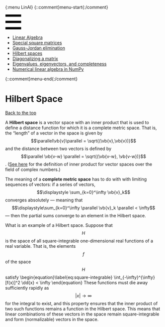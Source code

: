 {:menu LinAl}
{::comment}menu-start{:/comment}

<div class="dropdown">
<label id="hamburger-menu"><img id="hamburger" src="figs/hamburger.png"></label>
<div class="dropdown-content">
<ul>
<li><a href="LinearAlgebra.html">Linear Algebra</a></li>
<li><a href="SquareMatrices.html">Special square matrices</a></li>
<li><a href="GaussJordan.html">Gauss-Jordan elimination</a></li>
<li><a href="HilbertSpace.html">Hilbert spaces</a></li>
<li><a href="Diagonalization.html">Diagonalizing a matrix</a></li>
<li><a href="Eigenvectors.html">Eigenvalues, eigenvectors, and completeness</a></li>
<li><a href="NumericalLinearAlgebra.html">Numerical linear algebra in NumPy</a></li>
</ul>
</div>
</div>

{::comment}menu-end{:/comment}


# Hilbert Space

[Back to the top](LinearAlgebra.md)

A **Hilbert space** is a vector space with an inner product that is used to define a distance function for which it is a complete metric space. That is, the “length” of a vector in the space is given by $$\parallel\vb{v}\parallel = \sqrt{(\vb{v},\vb{v})}$$ and the distance between two vectors is defined by $$\parallel \vb{v-w} \parallel = \sqrt{(\vb{v-w}, \vb{v-w})}$$. ([See here](LinearAlgebra.md#complex-spaces) for the definition of inner product for vector spaces over the field of complex numbers.)

The meaning of a **complete metric space** has to do with with limiting sequences of vectors: if a series of vectors, $$\displaystyle \sum_{k=0}^\infty \vb{v}_k$$ converges absolutely — meaning that $$\displaystyle\sum_{k=0}^\infty \parallel \vb{v}_k \parallel < \infty$$ — then the partial sums converge to an element in the Hilbert space.

What is an example of a Hilbert space. Suppose that $$H$$ is the space of all square-integrable one-dimensional real functions of a real variable. That is, the elements $$f$$ of the space $$H$$ satisfy
\begin{equation}\label{eq:square-integrable}
  \int_{-\infty}^{\infty} [f(x)]^2 \dd{x} < \infty
\end{equation}
These functions must die away sufficiently rapidly as $$|x| \to \infty$$ for the integral to exist, and this property ensures that the inner product of two such functions remains a function in the Hilbert space. This means that linear combinations of these vectors in the space remain square-integrable and form (normalizable) vectors in the space.
